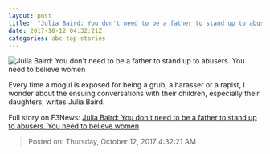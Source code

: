 ```yaml
---
layout: post
title:  "Julia Baird: You don't need to be a father to stand up to abusers. You need to believe women"
date: 2017-10-12 04:32:21Z
categories: abc-top-stories
---
```


![Julia Baird: You don't need to be a father to stand up to abusers. You need to believe women](http://www.abc.net.au/news/image/9026934-1x1-700x700.jpg)

Every time a mogul is exposed for being a grub, a harasser or a rapist, I wonder about the ensuing conversations with their children, especially their daughters, writes Julia Baird.


Full story on F3News: [Julia Baird: You don't need to be a father to stand up to abusers. You need to believe women](http://www.f3nws.com/n/AQAZpF)

> Posted on: Thursday, October 12, 2017 4:32:21 AM
